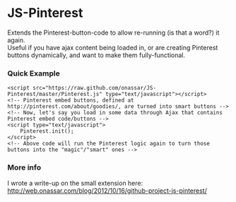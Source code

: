 JS-Pinterest
============

Extends the Pinterest-button-code to allow re-running (is that a word?) it again.  
Useful if you have ajax content being loaded in, or are creating Pinterest buttons dynamically, and want to make them fully-functional.

### Quick Example

    <script src="https://raw.github.com/onassar/JS-Pinterest/master/Pinterest.js" type="text/javascript"></script>
    <!-- Pinterest embed buttons, defined at http://pinterest.com/about/goodies/, are turned into smart buttons -->
    <!-- Now, let's say you load in some data through Ajax that contains Pinterest embed code/buttons -->
    <script type="text/javascript">
        Pinterest.init();
    </script>
    <!-- Above code will run the Pinterest logic again to turn those buttons into the "magic"/"smart" ones -->

### More info
I wrote a write-up on the small extension here:  
<http://web.onassar.com/blog/2012/10/16/github-project-js-pinterest/>